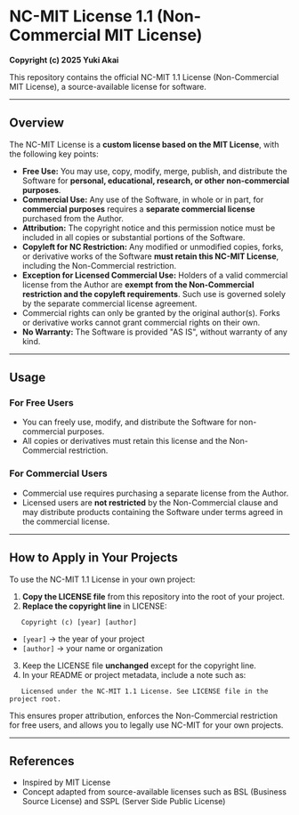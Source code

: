 
# NC-MIT License 1.1 (Non-Commercial MIT License)

**Copyright (c) 2025 Yuki Akai**

This repository contains the official NC-MIT 1.1 License (Non-Commercial MIT License), a source-available license for software.

---

## Overview

The NC-MIT License is a **custom license based on the MIT License**, with the following key points:

- **Free Use:** You may use, copy, modify, merge, publish, and distribute the Software for **personal, educational, research, or other non-commercial purposes**.
- **Commercial Use:** Any use of the Software, in whole or in part, for **commercial purposes** requires a **separate commercial license** purchased from the Author.
- **Attribution:** The copyright notice and this permission notice must be included in all copies or substantial portions of the Software.
- **Copyleft for NC Restriction:** Any modified or unmodified copies, forks, or derivative works of the Software **must retain this NC-MIT License**, including the Non-Commercial restriction.
- **Exception for Licensed Commercial Use:** Holders of a valid commercial license from the Author are **exempt from the Non-Commercial restriction and the copyleft requirements**. Such use is governed solely by the separate commercial license agreement.
- Commercial rights can only be granted by the original author(s). Forks or derivative works cannot grant commercial rights on their own.
- **No Warranty:** The Software is provided "AS IS", without warranty of any kind.

---

## Usage

### For Free Users
- You can freely use, modify, and distribute the Software for non-commercial purposes.
- All copies or derivatives must retain this license and the Non-Commercial restriction.

### For Commercial Users
- Commercial use requires purchasing a separate license from the Author.
- Licensed users are **not restricted** by the Non-Commercial clause and may distribute products containing the Software under terms agreed in the commercial license.

---

## How to Apply in Your Projects

To use the NC-MIT 1.1 License in your own project:

1. **Copy the LICENSE file** from this repository into the root of your project.
2. **Replace the copyright line** in LICENSE:

```text
   Copyright (c) [year] [author]
````

* `[year]` → the year of your project
* `[author]` → your name or organization

3. Keep the LICENSE file **unchanged** except for the copyright line.
4. In your README or project metadata, include a note such as:

```text
   Licensed under the NC-MIT 1.1 License. See LICENSE file in the project root.
```

This ensures proper attribution, enforces the Non-Commercial restriction for free users, and allows you to legally use NC-MIT for your own projects.

---

## References

* Inspired by MIT License
* Concept adapted from source-available licenses such as BSL (Business Source License) and SSPL (Server Side Public License)

